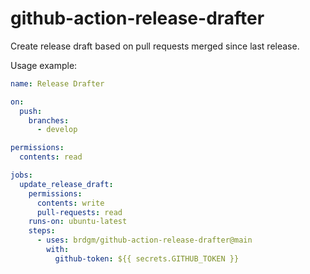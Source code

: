 github-action-release-drafter
======

Create release draft based on pull requests merged since last release.

Usage example:

```yaml
name: Release Drafter

on:
  push:
    branches:
      - develop

permissions:
  contents: read

jobs:
  update_release_draft:
    permissions:
      contents: write
      pull-requests: read
    runs-on: ubuntu-latest
    steps:
      - uses: brdgm/github-action-release-drafter@main
        with:
          github-token: ${{ secrets.GITHUB_TOKEN }}
```
